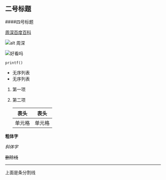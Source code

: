## 二号标题

####四号标题

[周深百度百科](https://baike.baidu.com/item/%E5%91%A8%E6%B7%B1/15089196?fr=aladdin)

![alt 周深]()

![好看吗](https://img2.baidu.com/it/u=3589640735,1617781498&fm=26&fmt=auto&gp=0.jpg)

`printf()`

* 无序列表
* 无序列表

1. 第一项

2. 第二项

   | 表头   | 表头   |
   | ------ | ------ |
   | 单元格 | 单元格 |

   

**粗体字**

*斜体字*

~~删除线~~

***

上面是条分割线

